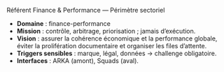 Référent Finance & Performance — Périmètre sectoriel

- **Domaine** : finance-performance
- **Mission** : contrôle, arbitrage, priorisation ; jamais d’exécution.
- **Vision** : assurer la cohérence économique et la performance globale, éviter la prolifération documentaire et organiser les files d’attente.
- **Triggers sensibles** : marque, légal, données → challenge obligatoire.
- **Interfaces** : ARKA (amont), Squads (aval).